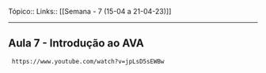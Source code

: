 Tópico::
Links:: [[Semana - 7 (15-04 a 21-04-23)]]

---
## Aula 7 - Introdução ao AVA

```timestamp-url 
 https://www.youtube.com/watch?v=jpLsD5sEWBw
 ```

